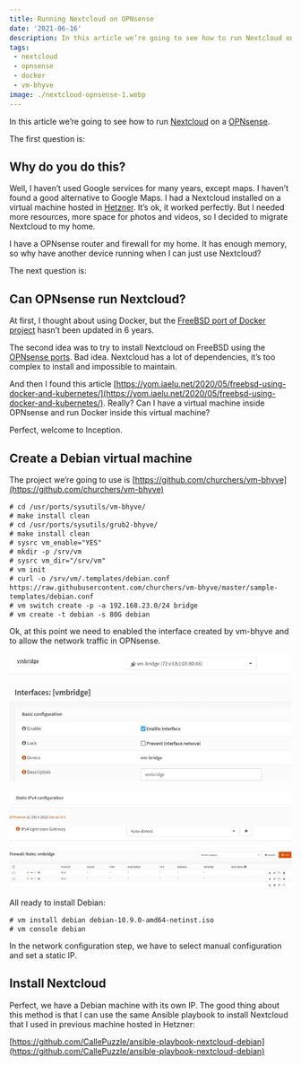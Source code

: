 ```yaml
---
title: Running Nextcloud on OPNsense
date: '2021-06-16'
description: In this article we’re going to see how to run Nextcloud on a OPNsense.
tags:
 - nextcloud
 - opnsense
 - docker
 - vm-bhyve
image: ./nextcloud-opnsense-1.webp
---
```


In this article we’re going to see how to run [Nextcloud](https://nextcloud.com/) on a [OPNsense](https://opnsense.org/).

The first question is:

## Why do you do this?

Well, I haven’t used Google services for many years, except maps. I haven’t found a good alternative to Google Maps. I had a Nextcloud installed on a virtual machine hosted in [Hetzner](https://www.hetzner.com/cloud). It’s ok, it worked perfectly. But I needed more resources, more space for photos and videos, so I decided to migrate Nextcloud to my home.

I have a OPNsense router and firewall for my home. It has enough memory, so why have another device running when I can just use Nextcloud?

The next question is:

## Can OPNsense run Nextcloud?

At first, I thought about using Docker, but the [FreeBSD port of Docker project](https://github.com/kvasdopil/docker) hasn’t been updated in 6 years.

The second idea was to try to install Nextcloud on FreeBSD using the [OPNsense ports](https://github.com/opnsense/ports). Bad idea. Nextcloud has a lot of dependencies, it’s too complex to install and impossible to maintain.

And then I found this article [https://yom.iaelu.net/2020/05/freebsd-using-docker-and-kubernetes/](https://yom.iaelu.net/2020/05/freebsd-using-docker-and-kubernetes/). Really? Can I have a virtual machine inside OPNsense and run Docker inside this virtual machine?

Perfect, welcome to Inception.

## Create a Debian virtual machine

The project we’re going to use is [https://github.com/churchers/vm-bhyve](https://github.com/churchers/vm-bhyve)

```
# cd /usr/ports/sysutils/vm-bhyve/
# make install clean
# cd /usr/ports/sysutils/grub2-bhyve/
# make install clean
# sysrc vm_enable="YES"
# mkdir -p /srv/vm
# sysrc vm_dir="/srv/vm"
# vm init
# curl -o /srv/vm/.templates/debian.conf https://raw.githubusercontent.com/churchers/vm-bhyve/master/sample-templates/debian.conf
# vm switch create -p -a 192.168.23.0/24 bridge
# vm create -t debian -s 80G debian
```

Ok, at this point we need to enabled the interface created by vm-bhyve and to allow the network traffic in OPNsense.

![](./nextcloud-opnsense-2.webp)

![](./nextcloud-opnsense-3.webp)

![](./nextcloud-opnsense-4.webp)

![](./nextcloud-opnsense-5.webp)

All ready to install Debian:

```
# vm install debian debian-10.9.0-amd64-netinst.iso
# vm console debian
```

In the network configuration step, we have to select manual configuration and set a static IP.

## Install Nextcloud

Perfect, we have a Debian machine with its own IP. The good thing about this method is that I can use the same Ansible playbook to install Nextcloud that I used in previous machine hosted in Hetzner:

[https://github.com/CallePuzzle/ansible-playbook-nextcloud-debian](https://github.com/CallePuzzle/ansible-playbook-nextcloud-debian)
